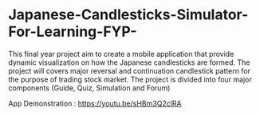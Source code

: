 # Japanese-Candlesticks-Simulator-For-Learning-FYP-
This final year project aim to create a mobile application that provide dynamic visualization on how the Japanese candlesticks are formed. The project will covers major reversal and continuation candlestick pattern for the purpose of trading stock market. The project is divided into four major components (Guide, Quiz, Simulation and Forum)



App Demonstration : https://youtu.be/sHBm3Q2clRA
